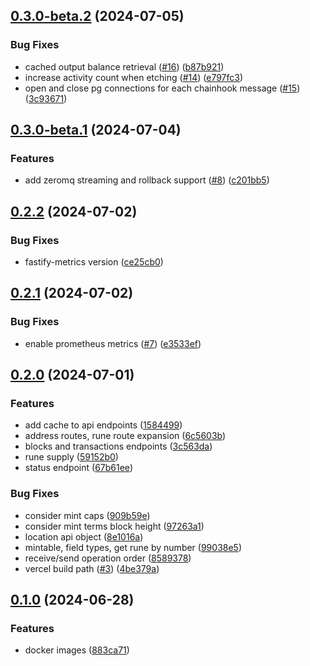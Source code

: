 ## [0.3.0-beta.2](https://github.com/hirosystems/runehook/compare/v0.3.0-beta.1...v0.3.0-beta.2) (2024-07-05)


### Bug Fixes

* cached output balance retrieval ([#16](https://github.com/hirosystems/runehook/issues/16)) ([b87b921](https://github.com/hirosystems/runehook/commit/b87b9212ec1e4addd394dc7af8e3e94c447d4487))
* increase activity count when etching ([#14](https://github.com/hirosystems/runehook/issues/14)) ([e797fc3](https://github.com/hirosystems/runehook/commit/e797fc3bc023777ad38c9a5b1f9a0cd5672607c1))
* open and close pg connections for each chainhook message ([#15](https://github.com/hirosystems/runehook/issues/15)) ([3c93671](https://github.com/hirosystems/runehook/commit/3c936719681b102cc0c2afa5e06b9ffb6d3672ce))

## [0.3.0-beta.1](https://github.com/hirosystems/runehook/compare/v0.2.2...v0.3.0-beta.1) (2024-07-04)


### Features

* add zeromq streaming and rollback support ([#8](https://github.com/hirosystems/runehook/issues/8)) ([c201bb5](https://github.com/hirosystems/runehook/commit/c201bb521b2fb30e4983d4f601ac7719907c2d26))

## [0.2.2](https://github.com/hirosystems/runehook/compare/v0.2.1...v0.2.2) (2024-07-02)


### Bug Fixes

* fastify-metrics version ([ce25cb0](https://github.com/hirosystems/runehook/commit/ce25cb090992439d826ffde22ec346584a9243c2))

## [0.2.1](https://github.com/hirosystems/runehook/compare/v0.2.0...v0.2.1) (2024-07-02)


### Bug Fixes

* enable prometheus metrics ([#7](https://github.com/hirosystems/runehook/issues/7)) ([e3533ef](https://github.com/hirosystems/runehook/commit/e3533efe796ef84fcc672553a515dfa418118678))

## [0.2.0](https://github.com/hirosystems/runehook/compare/v0.1.0...v0.2.0) (2024-07-01)


### Features

* add cache to api endpoints ([1584499](https://github.com/hirosystems/runehook/commit/15844994845076df957ed6846eccb4484045bfb4))
* address routes, rune route expansion ([6c5603b](https://github.com/hirosystems/runehook/commit/6c5603ba899943accf9d23a1e396cd0a378dd9d2))
* blocks and transactions endpoints ([3c563da](https://github.com/hirosystems/runehook/commit/3c563da9d18b9c989b8be079fe872211ed219709))
* rune supply ([59152b0](https://github.com/hirosystems/runehook/commit/59152b0df30b43bf213ab6df31233fbd5323dcb4))
* status endpoint ([67b61ee](https://github.com/hirosystems/runehook/commit/67b61ee99c14abff81bb9cfaa90f83ef990f6810))


### Bug Fixes

* consider mint caps ([909b59e](https://github.com/hirosystems/runehook/commit/909b59e168c5b2b70b6acc7ce22ac74f5e54b1e8))
* consider mint terms block height ([97263a1](https://github.com/hirosystems/runehook/commit/97263a116b885d3c0b63b6b2ae5e61bf8c366e46))
* location api object ([8e1016a](https://github.com/hirosystems/runehook/commit/8e1016a90262fad31e2ee213dfa67a3d0986743f))
* mintable, field types, get rune by number ([99038e5](https://github.com/hirosystems/runehook/commit/99038e5b063264a4cb1f0191f1b441e17683be2a))
* receive/send operation order ([8589378](https://github.com/hirosystems/runehook/commit/85893782065829a643ac8d1f9ae43ee70eb0426b))
* vercel build path ([#3](https://github.com/hirosystems/runehook/issues/3)) ([4be379a](https://github.com/hirosystems/runehook/commit/4be379a58f07c01b48838f49d9b2b7217483c88a))

## [0.1.0](https://github.com/hirosystems/runehook/compare/v0.0.1...v0.1.0) (2024-06-28)


### Features

* docker images ([883ca71](https://github.com/hirosystems/runehook/commit/883ca71fda1d21cc9fe5a0ab3d2be20d34ea7405))

